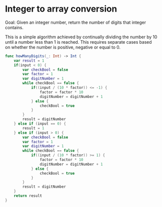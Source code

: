 #  Integer to array conversion

Goal: Given an integer number, return the number of digits that integer contains.

This is a simple algorithm achieved by continually dividing the number by 10 until a number less than 1 is reached. This requires separate cases based on whether the number is positive, negative or equal to 0.

```swift
func howManyDigits(_: Int) -> Int {
    var result = 1
    if(input < 0) {
        var checkBool = false
        var factor = 1
        var digitNumber = 1
        while checkBool == false {
            if((input / (10 * factor)) <= -1) {
                factor = factor * 10
                digitNumber = digitNumber + 1
            } else {
                checkBool = true
            }
        }
        result = digitNumber
    } else if (input == 0) {
        result = 1
    } else if (input > 0) {
        var checkBool = false
        var factor = 1
        var digitNumber = 1
        while checkBool == false {
            if((input / (10 * factor)) >= 1) {
                factor = factor * 10
                digitNumber = digitNumber + 1
            } else {
                checkBool = true
            }
        }
        result = digitNumber
    }
    return result
}
```
